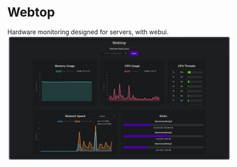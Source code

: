 # Webtop
Hardware monitoring designed for servers, with webui.
![](res/Screenshot%20from%202024-12-29%2013-46-56.png)